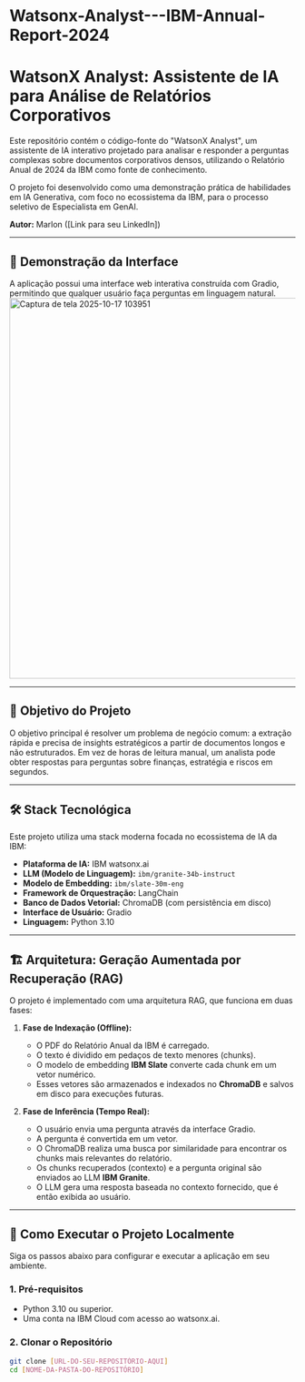 # Watsonx-Analyst---IBM-Annual-Report-2024

# WatsonX Analyst: Assistente de IA para Análise de Relatórios Corporativos

Este repositório contém o código-fonte do "WatsonX Analyst", um assistente de IA interativo projetado para analisar e responder a perguntas complexas sobre documentos corporativos densos, utilizando o Relatório Anual de 2024 da IBM como fonte de conhecimento.

O projeto foi desenvolvido como uma demonstração prática de habilidades em IA Generativa, com foco no ecossistema da IBM, para o processo seletivo de Especialista em GenAI.

**Autor:** Marlon ([Link para seu LinkedIn])

---

## 📸 Demonstração da Interface

A aplicação possui uma interface web interativa construída com Gradio, permitindo que qualquer usuário faça perguntas em linguagem natural.
<img width="1579" height="669" alt="Captura de tela 2025-10-17 103951" src="https://github.com/user-attachments/assets/1c2e8d4f-968b-44be-b38e-73ab7f514c5c" />


---

## 🎯 Objetivo do Projeto

O objetivo principal é resolver um problema de negócio comum: a extração rápida e precisa de insights estratégicos a partir de documentos longos e não estruturados. Em vez de horas de leitura manual, um analista pode obter respostas para perguntas sobre finanças, estratégia e riscos em segundos.

---

## 🛠️ Stack Tecnológica

Este projeto utiliza uma stack moderna focada no ecossistema de IA da IBM:

* **Plataforma de IA:** IBM watsonx.ai
* **LLM (Modelo de Linguagem):** `ibm/granite-34b-instruct`
* **Modelo de Embedding:** `ibm/slate-30m-eng`
* **Framework de Orquestração:** LangChain
* **Banco de Dados Vetorial:** ChromaDB (com persistência em disco)
* **Interface de Usuário:** Gradio
* **Linguagem:** Python 3.10


---

## 🏗️ Arquitetura: Geração Aumentada por Recuperação (RAG)

O projeto é implementado com uma arquitetura RAG, que funciona em duas fases:

1.  **Fase de Indexação (Offline):**
    * O PDF do Relatório Anual da IBM é carregado.
    * O texto é dividido em pedaços de texto menores (chunks).
    * O modelo de embedding **IBM Slate** converte cada chunk em um vetor numérico.
    * Esses vetores são armazenados e indexados no **ChromaDB** e salvos em disco para execuções futuras.

2.  **Fase de Inferência (Tempo Real):**
    * O usuário envia uma pergunta através da interface Gradio.
    * A pergunta é convertida em um vetor.
    * O ChromaDB realiza uma busca por similaridade para encontrar os chunks mais relevantes do relatório.
    * Os chunks recuperados (contexto) e a pergunta original são enviados ao LLM **IBM Granite**.
    * O LLM gera uma resposta baseada no contexto fornecido, que é então exibida ao usuário.

---

## 🚀 Como Executar o Projeto Localmente

Siga os passos abaixo para configurar e executar a aplicação em seu ambiente.

### 1. Pré-requisitos
* Python 3.10 ou superior.
* Uma conta na IBM Cloud com acesso ao watsonx.ai.

### 2. Clonar o Repositório
```bash
git clone [URL-DO-SEU-REPOSITÓRIO-AQUI]
cd [NOME-DA-PASTA-DO-REPOSITÓRIO]
